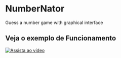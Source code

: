 # NumberNator
 Guess a number game with graphical interface


## Veja o exemplo de Funcionamento
[![Assista ao vídeo](https://img.youtube.com/vi/ID_DO_VIDEO/maxresdefault.jpg)](https://www.youtube.com/watch?v=ID_DO_VIDEO)
